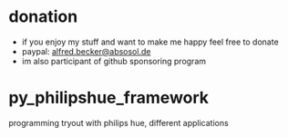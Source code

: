 # donation
* if you enjoy my stuff and want to make me happy feel free to donate
* paypal: alfred.becker@absosol.de
* im also participant of github sponsoring program

# py_philipshue_framework
programming tryout with philips hue, different applications
